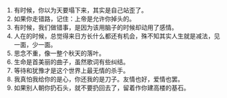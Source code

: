 1. 有时候，你以为天要塌下来，其实是自己站歪了。
2. 如果你走错路，记住：上帝是允许你掉头的。
3. 有时候，我们做错事，是因为该用脑子的时候却动用了感情。
4. 人在的时候，总觉得来日方长什么都还有机会，殊不知其实人生就是减法，见一面，少一面。
5. 思念不重，像一整个秋天的落叶。
6. 生命是首美丽的曲子，虽然歌词有些纠结。
7. 等待和犹豫才是这个世界上最无情的杀手。
8. 我真怕我给你的是心，你还我的是刀子。友情也好，爱情也罢。
9. 如果别人朝你扔石头，就不要扔回去了，留着作你建高楼的基石。
